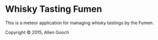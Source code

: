 # Whisky Tasting Fumen

This is a meteor application for managing whisky tastings by the Fumen.

Copyright &copy; 2015, Allen Gooch

